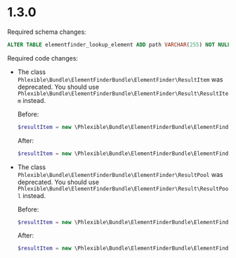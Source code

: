 1.3.0
=====

Required schema changes:

```sql
ALTER TABLE elementfinder_lookup_element ADD path VARCHAR(255) NOT NULL;
```

Required code changes:

 * The class `Phlexible\Bundle\ElementFinderBundle\ElementFinder\ResultItem` was deprecated. You
   should use `Phlexible\Bundle\ElementFinderBundle\ElementFinder\Result\ResultItem` instead.

   Before:

   ```php
   $resultItem = new \Phlexible\Bundle\ElementFinderBundle\ElementFinder\ResultItem();
   ```

   After:

   ```php
   $resultItem = new \Phlexible\Bundle\ElementFinderBundle\ElementFinder\Result\ResultItem();
   ```

 * The class `Phlexible\Bundle\ElementFinderBundle\ElementFinder\ResultPool` was deprecated. You
   should use `Phlexible\Bundle\ElementFinderBundle\ElementFinder\Result\ResultPool` instead.

   Before:

   ```php
   $resultItem = new \Phlexible\Bundle\ElementFinderBundle\ElementFinder\ResultPool();
   ```

   After:

   ```php
   $resultItem = new \Phlexible\Bundle\ElementFinderBundle\ElementFinder\Result\ResultPool();
   ```
